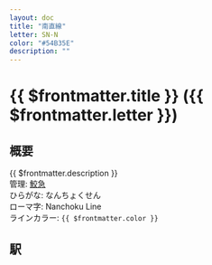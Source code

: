 ```yaml
---
layout: doc
title: "南直線"
letter: SN-N
color: "#54B35E"
description: ""
---
```


# {{ $frontmatter.title }} ({{ $frontmatter.letter }})

## 概要
{{ $frontmatter.description }}  
管理: [鮫急](/company/kinketsuHG/samekyu/index.md)  
ひらがな: なんちょくせん  
ローマ字: Nanchoku Line  
ラインカラー: <span :style="{backgroundColor: $frontmatter.color, display: 'inline-block', width: '0.75em', height: '0.75em', border: `1px solid #1b1b1f`, marginRight: '0.25em'}" />`{{ $frontmatter.color }}`

## 駅
<Stations />
